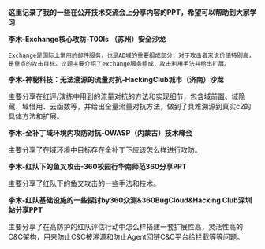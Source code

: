 **这里记录了我的一些在公开技术交流会上分享内容的PPT，希望可以帮助到大家学习**

**李木-Exchange核心攻防-T00ls （苏州）安全沙龙**

    Exchange是国际上常用的邮件服务，也是AD域的重要组成部分，对于攻击者来说价值特别高，是重点的攻击目标。议题主要介绍了exchange服务组成，攻击利用手法并给出扩展。

**李木-神秘科技：无法溯源的流量对抗-HackingClub城市（济南）沙龙**
  
  主要分享在红评/演练中用到的流量对抗的方法和实现细节，包含域前置、域隐藏、域借用、云函数等，并给出全量流量对抗方法，做到了具难溯源到真实c2的具体方法和扩展。

**李木-全补丁域环境内攻防对抗-OWASP（内蒙古）技术峰会**

  主要分享了在域环境中目标存在全补丁下应该怎么样进行攻防。

**李木-红队下的鱼叉攻击-360校园行华南师范360分享PPT**
  
  主要分享了红队下的鱼叉攻击的一些手法和技术。

**李木-红队基础设施的一些探讨by360众测&360BugCloud&Hacking Club深圳站分享PPT**

  主要分享了在高防护的红队评估行动中怎么样搭建一套扩展性高，灵活性高的C&C架构，用来防止C&C被溯源和防止Agent回链C&C平台给拦截等等问题。  


